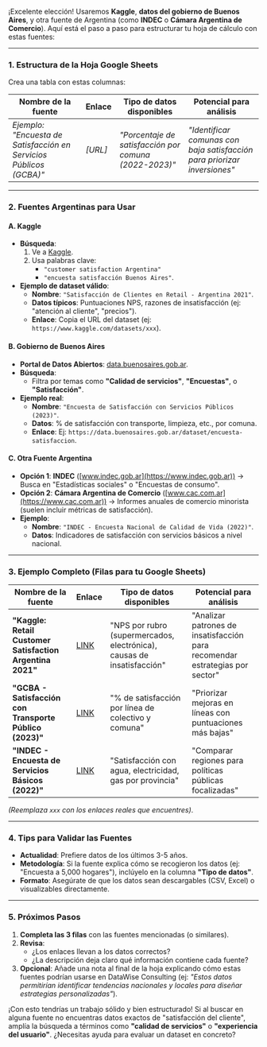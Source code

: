¡Excelente elección! Usaremos **Kaggle**, **datos del gobierno de Buenos Aires**, y otra fuente de Argentina (como **INDEC** o **Cámara Argentina de Comercio**). Aquí está el paso a paso para estructurar tu hoja de cálculo con estas fuentes:

---

### **1. Estructura de la Hoja Google Sheets**  
Crea una tabla con estas columnas:  

| **Nombre de la fuente**               | **Enlace**                                                                 | **Tipo de datos disponibles**                                 | **Potencial para análisis**                                  |  
|---------------------------------------|----------------------------------------------------------------------------|--------------------------------------------------------------|-------------------------------------------------------------|  
| *Ejemplo: "Encuesta de Satisfacción en Servicios Públicos (GCBA)"* | *[URL]* | *"Porcentaje de satisfacción por comuna (2022-2023)"*        | *"Identificar comunas con baja satisfacción para priorizar inversiones"* |  

---

### **2. Fuentes Argentinas para Usar**  

#### **A. Kaggle**  
- **Búsqueda**:  
  1. Ve a [Kaggle](https://www.kaggle.com/datasets).  
  2. Usa palabras clave:  
     - `"customer satisfaction Argentina"`  
     - `"encuesta satisfacción Buenos Aires"`.  
- **Ejemplo de dataset válido**:  
  - **Nombre**: `"Satisfacción de Clientes en Retail - Argentina 2021"`.  
  - **Datos típicos**: Puntuaciones NPS, razones de insatisfacción (ej: "atención al cliente", "precios").  
  - **Enlace**: Copia el URL del dataset (ej: `https://www.kaggle.com/datasets/xxx`).  

#### **B. Gobierno de Buenos Aires**  
- **Portal de Datos Abiertos**: [data.buenosaires.gob.ar](https://data.buenosaires.gob.ar).  
- **Búsqueda**:  
  - Filtra por temas como **"Calidad de servicios"**, **"Encuestas"**, o **"Satisfacción"**.  
- **Ejemplo real**:  
  - **Nombre**: `"Encuesta de Satisfacción con Servicios Públicos (2023)"`.  
  - **Datos**: % de satisfacción con transporte, limpieza, etc., por comuna.  
  - **Enlace**: Ej: `https://data.buenosaires.gob.ar/dataset/encuesta-satisfaccion`.  

#### **C. Otra Fuente Argentina**  
- **Opción 1**: **INDEC** ([www.indec.gob.ar](https://www.indec.gob.ar)) → Busca en "Estadísticas sociales" o "Encuestas de consumo".  
- **Opción 2**: **Cámara Argentina de Comercio** ([www.cac.com.ar](https://www.cac.com.ar)) → Informes anuales de comercio minorista (suelen incluir métricas de satisfacción).  
- **Ejemplo**:  
  - **Nombre**: `"INDEC - Encuesta Nacional de Calidad de Vida (2022)"`.  
  - **Datos**: Indicadores de satisfacción con servicios básicos a nivel nacional.  

---

### **3. Ejemplo Completo (Filas para tu Google Sheets)**  

| Nombre de la fuente                                      | Enlace                                                                 | Tipo de datos disponibles                                   | Potencial para análisis                                    |  
|----------------------------------------------------------|-----------------------------------------------------------------------|------------------------------------------------------------|-----------------------------------------------------------|  
| **"Kaggle: Retail Customer Satisfaction Argentina 2021"** | [LINK](https://www.kaggle.com/datasets/xxx)                          | "NPS por rubro (supermercados, electrónica), causas de insatisfacción" | "Analizar patrones de insatisfacción para recomendar estrategias por sector" |  
| **"GCBA - Satisfacción con Transporte Público (2023)"**   | [LINK](https://data.buenosaires.gob.ar/dataset/xxx)                   | "% de satisfacción por línea de colectivo y comuna"        | "Priorizar mejoras en líneas con puntuaciones más bajas"  |  
| **"INDEC - Encuesta de Servicios Básicos (2022)"**        | [LINK](https://www.indec.gob.ar/xxx)                                 | "Satisfacción con agua, electricidad, gas por provincia"   | "Comparar regiones para políticas públicas focalizadas"    |  

*(Reemplaza `xxx` con los enlaces reales que encuentres)*.  

---

### **4. Tips para Validar las Fuentes**  
- **Actualidad**: Prefiere datos de los últimos 3-5 años.  
- **Metodología**: Si la fuente explica cómo se recogieron los datos (ej: "Encuesta a 5,000 hogares"), inclúyelo en la columna **"Tipo de datos"**.  
- **Formato**: Asegúrate de que los datos sean descargables (CSV, Excel) o visualizables directamente.  

---

### **5. Próximos Pasos**  
1. **Completa las 3 filas** con las fuentes mencionadas (o similares).  
2. **Revisa**:  
   - ¿Los enlaces llevan a los datos correctos?  
   - ¿La descripción deja claro qué información contiene cada fuente?  
3. **Opcional**: Añade una nota al final de la hoja explicando cómo estas fuentes podrían usarse en DataWise Consulting (ej: *"Estos datos permitirían identificar tendencias nacionales y locales para diseñar estrategias personalizadas"*).  

¡Con esto tendrías un trabajo sólido y bien estructurado! Si al buscar en alguna fuente no encuentras datos exactos de "satisfacción del cliente", amplía la búsqueda a términos como **"calidad de servicios"** o **"experiencia del usuario"**. ¿Necesitas ayuda para evaluar un dataset en concreto?
